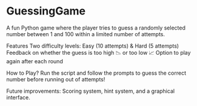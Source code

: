 # GuessingGame
A fun Python game where the player tries to guess a randomly selected number between 1 and 100 within a limited number of attempts.

Features
 Two difficulty levels: Easy (10 attempts) & Hard (5 attempts)
 Feedback on whether the guess is too high 📉 or too low 📈
 Option to play again after each round

 How to Play?
Run the script and follow the prompts to guess the correct number before running out of attempts!

 Future improvements: Scoring system, hint system, and a graphical interface.

